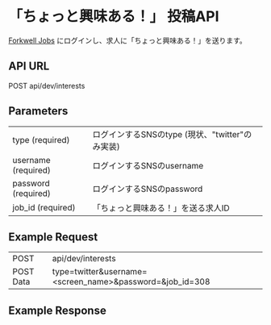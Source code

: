 # 「ちょっと興味ある！」 投稿API

[Forkwell Jobs](https://jobs.forkwell.com/) にログインし、求人に「ちょっと興味ある！」を送ります。

## API URL

POST api/dev/interests

## Parameters

|   |   |
|---|---|
| type (required) | ログインするSNSのtype (現状、"twitter"のみ実装) |
| username (required) | ログインするSNSのusername |
| password (required) | ログインするSNSのpassword |
| job_id (required) | 「ちょっと興味ある！」を送る求人ID |

## Example Request

|   |   |
|---|---|
| POST | api/dev/interests |
| POST Data | type=twitter&username=<screen_name>&password=<password>&job_id=308 |

## Example Response

```json
```
